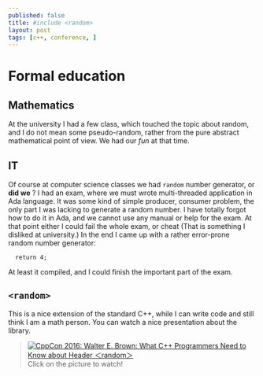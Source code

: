 ```yaml
---
published: false
title: #include <random>
layout: post
tags: [c++, conference, ]
---
```

# Formal education

## Mathematics
At the university I had a few class, which touched the topic about random, and I do not mean some pseudo-random, rather from the pure abstract mathematical point of view. We had our *fun* at that time.

## IT
Of course at computer science classes we had `random` number generator, or **did we** ?
I had an exam, where we must wrote multi-threaded application in Ada language. It was some kind of simple producer, consumer problem, the only part I was lacking to generate a random number. I have totally forgot how to do it in Ada, and we cannot use any manual or help for the exam. At that point either I could fail the whole exam, or cheat (That is something I disliked at university.)
In the end I came up with a rather error-prone random number generator:
```
  return 4;
```
At least it compiled, and I could finish the important part of the exam.

## `<random>`
This is a nice extension of the standard C++, while I can write code and still think I am a math person. You can watch a nice presentation about the library. 
> [![CppCon 2016: Walter E. Brown: What C++ Programmers Need to Know about Header ＜random＞](http://img.youtube.com/vi/6DPkyvkMkk8/0.jpg)](http://www.youtube.com/watch?v=6DPkyvkMkk8 "CppCon 2016: Walter E. Brown: What C++ Programmers Need to Know about Header ＜random＞")
> Click on the picture to watch!